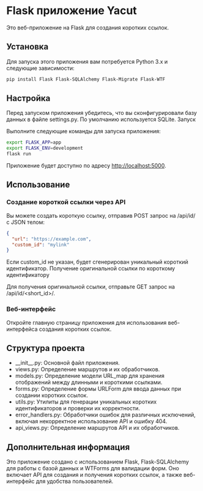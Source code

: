 # Flask приложение Yacut

Это веб-приложение на Flask для создания коротких ссылок.

## Установка

Для запуска этого приложения вам потребуется Python 3.x и следующие зависимости:

```sh
pip install Flask Flask-SQLAlchemy Flask-Migrate Flask-WTF
```

## Настройка

Перед запуском приложения убедитесь, что вы сконфигурировали базу данных в файле settings.py. По умолчанию используется SQLite.
Запуск

Выполните следующие команды для запуска приложения:

```sh
export FLASK_APP=app
export FLASK_ENV=development
flask run
```

Приложение будет доступно по адресу [http://localhost:5000](http://localhost:5000).

## Использование
### Создание короткой ссылки через API

Вы можете создать короткую ссылку, отправив POST запрос на /api/id/ с JSON телом:

```json
{
  "url": "https://example.com",
  "custom_id": "mylink"
}
```

Если custom_id не указан, будет сгенерирован уникальный короткий идентификатор.
Получение оригинальной ссылки по короткому идентификатору

Для получения оригинальной ссылки, отправьте GET запрос на /api/id/<short_id>/.

### Веб-интерфейс

Откройте главную страницу приложения для использования веб-интерфейса создания коротких ссылок.

## Структура проекта

- \_\_init\_\_.py: Основной файл приложения.
- views.py: Определение маршрутов и их обработчиков.
- models.py: Определение модели URL_map для хранения отображений между длинными и короткими ссылками.
- forms.py: Определение формы URLForm для ввода данных при создании коротких ссылок.
- utils.py: Утилиты для генерации уникальных коротких идентификаторов и проверки их корректности.
- error_handlers.py: Обработчики ошибок для различных исключений, включая некорректное использование API и ошибку 404.
- api_views.py: Определение маршрутов API и их обработчиков.

## Дополнительная информация

Это приложение создано с использованием Flask, Flask-SQLAlchemy для работы с базой данных и WTForms для валидации форм. Оно включает API для создания и получения коротких ссылок, а также веб-интерфейс для удобства пользователей.
